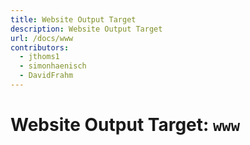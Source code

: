 ```yaml
---
title: Website Output Target
description: Website Output Target
url: /docs/www
contributors:
  - jthoms1
  - simonhaenisch
  - DavidFrahm
---
```


# Website Output Target: `www`


